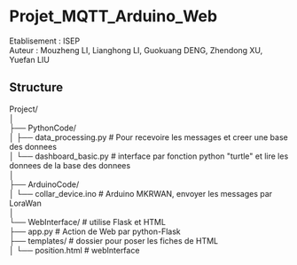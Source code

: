 # Projet_MQTT_Arduino_Web

Etablisement : ISEP  
Auteur : Mouzheng LI, Lianghong LI, Guokuang DENG, Zhendong XU, Yuefan LIU  

## Structure

Project/  
│  
├── PythonCode/  
│   ├── data_processing.py  # Pour recevoire les messages et creer une base des donnees  
│   └── dashboard_basic.py  # interface par fonction python "turtle" et lire les donnees de la base des donnees  
│  
├── ArduinoCode/  
│   └── collar_device.ino   # Arduino MKRWAN, envoyer les messages par LoraWan  
│  
└── WebInterface/  # utilise Flask et HTML  
    ├── app.py             # Action de Web par python-Flask  
    ├── templates/         # dossier pour poser les fiches de HTML  
    │   └── position.html     # webInterface  
